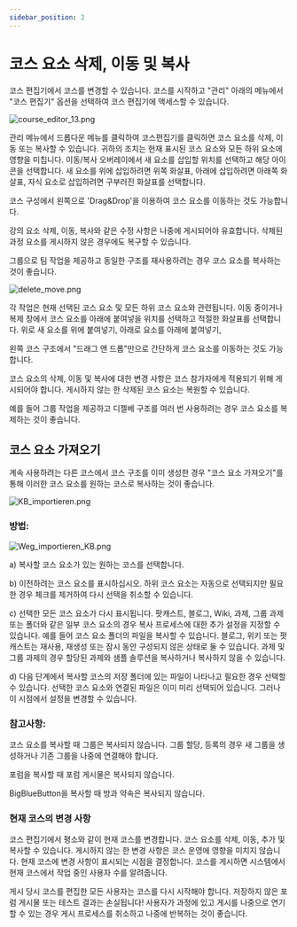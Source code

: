 ```yaml
---
sidebar_position: 2
---
```


# 코스 요소 삭제, 이동 및 복사

코스 편집기에서 코스를 변경할 수 있습니다. 코스를 시작하고 "관리" 아래의 메뉴에서 "코스 편집기" 옵션을 선택하여 코스 편집기에 액세스할 수 있습니다.

![course_editor_13.png](/img/course_create/course_editor_13.png)

관리 메뉴에서 드롭다운 메뉴를 클릭하여 코스편집기를 클릭하면 코스 요소를 삭제, 이동 또는 복사할 수 있습니다. 귀하의 조치는 현재 표시된 코스 요소와 모든 하위 요소에 영향을 미칩니다. 이동/복사 오버레이에서 새 요소를 삽입할 위치를 선택하고 해당 아이콘을 선택합니다. 새 요소를 위에 삽입하려면 위쪽 화살표, 아래에 삽입하려면 아래쪽 화살표, 자식 요소로 삽입하려면 구부러진 화살표를 선택합니다. 


코스 구성에서 왼쪽으로 'Drag&Drop'을 이용하여 코스 요소를 이동하는 것도 가능합니다.

강의 요소 삭제, 이동, 복사와 같은 수정 사항은 나중에 게시되어야 유효합니다. 삭제된 과정 요소를 게시하지 않은 경우에도 복구할 수 있습니다.

그룹으로 팀 작업을 제공하고 동일한 구조를 재사용하려는 경우 코스 요소를 복사하는 것이 좋습니다.

![delete_move.png](/img/course_create/delete_move.png)


각 작업은 현재 선택된 코스 요소 및 모든 하위 코스 요소와 관련됩니다. 이동 중이거나 복제 창에서 코스 요소를 아래에 붙여넣을 위치를 선택하고 적절한 화살표를 선택합니다. 위로 새 요소를 위에 붙여넣기, 아래로 요소를 아래에 붙여넣기,

왼쪽 코스 구조에서 "드래그 앤 드롭"만으로 간단하게 코스 요소를 이동하는 것도 가능합니다.

코스 요소의 삭제, 이동 및 복사에 대한 변경 사항은 코스 참가자에게 적용되기 위해 게시되어야 합니다. 게시하지 않는 한 삭제된 코스 요소는 복원할 수 있습니다.

예를 들어 그룹 작업을 제공하고 디젤베 구조를 여러 번 사용하려는 경우 코스 요소를 복제하는 것이 좋습니다.

## 코스 요소 가져오기

계속 사용하려는 다른 코스에서 코스 구조를 이미 생성한 경우 "코스 요소 가져오기"를 통해 이러한 코스 요소를 원하는 코스로 복사하는 것이 좋습니다.

![KB_importieren.png](/img/course_create/KB_importieren.png)

### 방법:

![Weg_importieren_KB.png](/img/course_create/Weg_importieren_KB.png)

a) 복사할 코스 요소가 있는 원하는 코스를 선택합니다.

b) 이전하려는 코스 요소를 표시하십시오. 하위 코스 요소는 자동으로 선택되지만 필요한 경우 체크를 제거하여 다시 선택을 취소할 수 있습니다.

c) 선택한 모든 코스 요소가 다시 표시됩니다. 팟캐스트, 블로그, Wiki, 과제, 그룹 과제 또는 폴더와 같은 일부 코스 요소의 경우 복사 프로세스에 대한 추가 설정을 지정할 수 있습니다. 예를 들어 코스 요소 폴더의 파일을 복사할 수 있습니다. 블로그, 위키 또는 팟캐스트는 재사용, 재생성 또는 잠시 동안 구성되지 않은 상태로 둘 수 있습니다. 과제 및 그룹 과제의 경우 할당된 과제와 샘플 솔루션을 복사하거나 복사하지 않을 수 있습니다.

d) 다음 단계에서 복사할 코스의 저장 폴더에 있는 파일이 나타나고 필요한 경우 선택할 수 있습니다. 선택한 코스 요소와 연결된 파일은 이미 미리 선택되어 있습니다. 그러나 이 시점에서 설정을 변경할 수 있습니다.

### 참고사항:

코스 요소를 복사할 때 그룹은 복사되지 않습니다. 
그룹 할당, 등록의 경우 새 그룹을 생성하거나 기존 그룹을 나중에 연결해야 합니다.

포럼을 복사할 때 포럼 게시물은 복사되지 않습니다.

BigBlueButton을 복사할 때 방과 약속은 복사되지 않습니다.

### 현재 코스의 변경 사항

코스 편집기에서 평소와 같이 현재 코스를 변경합니다. 코스 요소를 삭제, 이동, 추가 및 복사할 수 있습니다. 게시하지 않는 한 변경 사항은 코스 운영에 영향을 미치지 않습니다. 현재 코스에 변경 사항이 표시되는 시점을 결정합니다. 코스를 게시하면 시스템에서 현재 코스에서 작업 중인 사용자 수를 알려줍니다.

게시 당시 코스를 편집한 모든 사용자는 코스를 다시 시작해야 합니다. 저장하지 않은 포럼 게시물 또는 테스트 결과는 손실됩니다! 사용자가 과정에 있고 게시를 나중으로 연기할 수 있는 경우 게시 프로세스를 취소하고 나중에 반복하는 것이 좋습니다.